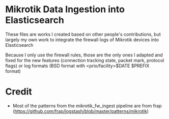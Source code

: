 # Mikrotik Data Ingestion into Elasticsearch

These files are works I created based on other people's contributions, but largely my own work to integrate the firewall logs of Mikrotik devices into Elasticsearch

Because I only use the firewall rules, those are the only ones I adapted and fixed for the new features (connection tracking state, packet mark, protocol flags) or log formats (BSD format with <prio/facility>$DATE $PREFIX format)

# Credit
- Most of the patterns from the mikrotik_fw_ingest pipeline are from frap (https://github.com/frap/logstash/blob/master/patterns/mikrotik)

